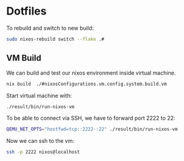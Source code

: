 # Dotfiles

To rebuild and switch to new build:

```bash
sudo nixos-rebuild switch --flake .#
```

## VM Build

We can build and test our nixos environment inside virtual machine.

```bash
nix build  ./#nixosConfigurations.vm.config.system.build.vm
```

Start virtual machine with:

```bash
./result/bin/run-nixos-vm
```

To be able to connect via SSH, we have to forward port 2222 to 22:

```bash
QEMU_NET_OPTS="hostfwd=tcp::2222-:22" ./result/bin/run-nixos-vm
```

Now we can ssh to the vm:

```bash
ssh -p 2222 nixos@localhost
```
